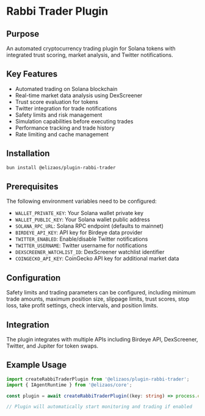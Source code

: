 # Rabbi Trader Plugin

## Purpose

An automated cryptocurrency trading plugin for Solana tokens with integrated trust scoring, market analysis, and Twitter notifications.

## Key Features

- Automated trading on Solana blockchain
- Real-time market data analysis using DexScreener
- Trust score evaluation for tokens
- Twitter integration for trade notifications
- Safety limits and risk management
- Simulation capabilities before executing trades
- Performance tracking and trade history
- Rate limiting and cache management

## Installation

```bash
bun install @elizaos/plugin-rabbi-trader
```

## Prerequisites

The following environment variables need to be configured:

- `WALLET_PRIVATE_KEY`: Your Solana wallet private key
- `WALLET_PUBLIC_KEY`: Your Solana wallet public address
- `SOLANA_RPC_URL`: Solana RPC endpoint (defaults to mainnet)
- `BIRDEYE_API_KEY`: API key for Birdeye data provider
- `TWITTER_ENABLED`: Enable/disable Twitter notifications
- `TWITTER_USERNAME`: Twitter username for notifications
- `DEXSCREENER_WATCHLIST_ID`: DexScreener watchlist identifier
- `COINGECKO_API_KEY`: CoinGecko API key for additional market data

## Configuration

Safety limits and trading parameters can be configured, including minimum trade amounts, maximum position size, slippage limits, trust scores, stop loss, take profit settings, check intervals, and position limits.

## Integration

The plugin integrates with multiple APIs including Birdeye API, DexScreener, Twitter, and Jupiter for token swaps.

## Example Usage

```typescript
import createRabbiTraderPlugin from '@elizaos/plugin-rabbi-trader';
import { IAgentRuntime } from '@elizaos/core';

const plugin = await createRabbiTraderPlugin((key: string) => process.env[key], runtime);

// Plugin will automatically start monitoring and trading if enabled
```

